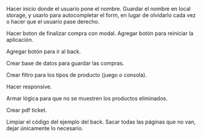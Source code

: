 Hacer inicio donde el usuario pone el nombre. Guardar el nombre en local storage, y usarlo para autocompletar el form, en lugar de olvidarlo cada vez o hacer que el usuario pase derecho.

Hacer boton de finalizar compra con modal. Agregar botón para reiniciar la aplicación.

Agregar botón para ir al back.

Crear base de datos para guardar las compras.

Crear filtro para los tipos de producto (juego o consola).

Hacer responsive.

Armar lógica para que no se muestren los productos eliminados.

Crear pdf ticket.

Limpiar el código del ejemplo del back. Sacar todas las páginas que no van, dejar únicamente lo necesario.